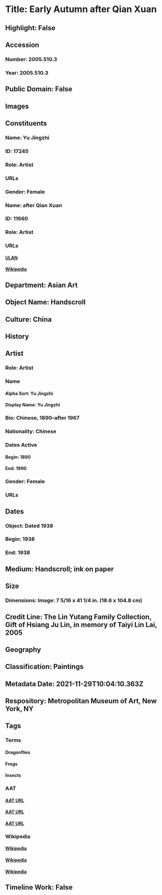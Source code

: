 # Title: Early Autumn after Qian Xuan
## Highlight: False
## Accession
### Number: 2005.510.3
### Year: 2005.510.3
## Public Domain: False
## Images
## Constituents
### Name: Yu Jingzhi
### ID: 17245
### Role: Artist
### URLs
### Gender: Female
### Name: after Qian Xuan
### ID: 11660
### Role: Artist
### URLs
#### [ULAN](http://vocab.getty.edu/page/ulan/500324493)
#### [Wikipedia](https://www.wikidata.org/wiki/Q951585)
## Department: Asian Art
## Object Name: Handscroll
## Culture: China
## History
## Artist
### Role: Artist
### Name
#### Alpha Sort: Yu Jingzhi
#### Display Name: Yu Jingzhi
### Bio: Chinese, 1890–after 1967
### Nationality: Chinese
### Dates Active
#### Begin: 1890
#### End: 1990
### Gender: Female
### URLs
## Dates
### Object: Dated 1938
### Begin: 1938
### End: 1938
## Medium: Handscroll; ink on paper
## Size
### Dimensions: Image: 7 5/16 x 41 1/4 in. (18.6 x 104.8 cm)
## Credit Line: The Lin Yutang Family Collection, Gift of Hsiang Ju Lin, in memory of Taiyi Lin Lai, 2005
## Geography
## Classification: Paintings
## Metadata Date: 2021-11-29T10:04:10.363Z
## Respository: Metropolitan Museum of Art, New York, NY
## Tags
### Terms
#### Dragonflies
#### Frogs
#### Insects
### AAT
#### [AAT URL](http://vocab.getty.edu/page/aat/300310476)
#### [AAT URL](http://vocab.getty.edu/page/aat/300250018)
#### [AAT URL](http://vocab.getty.edu/page/aat/300310470)
### Wikipedia
#### [Wikipedia]()
#### [Wikipedia]()
#### [Wikipedia]()
## Timeline Work: False
